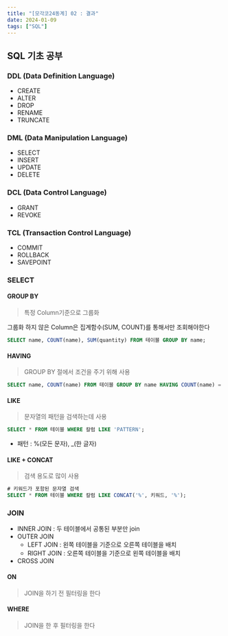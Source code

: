 ```yaml
---
title: "[모각코24동계] 02 : 결과"
date: 2024-01-09
tags: ["SQL"]
---
```


## SQL 기초 공부

### DDL (Data Definition Language)

- CREATE
- ALTER
- DROP
- RENAME
- TRUNCATE

### DML (Data Manipulation Language)

- SELECT
- INSERT
- UPDATE
- DELETE

### DCL (Data Control Language)

- GRANT
- REVOKE

### TCL (Transaction Control Language)

- COMMIT
- ROLLBACK
- SAVEPOINT

### SELECT

#### GROUP BY

> 특정 Column기준으로 그룹화

그룹화 하지 않은 Column은 집계함수(SUM, COUNT)를 통해서만 조회해야한다

```sql
SELECT name, COUNT(name), SUM(quantity) FROM 테이블 GROUP BY name;
```

#### HAVING

> GROUP BY 절에서 조건을 주기 위해 사용

```sql
SELECT name, COUNT(name) FROM 테이블 GROUP BY name HAVING COUNT(name) = 1;
```

#### LIKE

> 문자열의 패턴을 검색하는데 사용

```sql
SELECT * FROM 테이블 WHERE 칼럼 LIKE 'PATTERN';
```

- 패턴 : %(모든 문자), \_(한 글자)

#### LIKE + CONCAT

> 검색 용도로 많이 사용

```sql
# 키워드가 포함된 문자열 검색
SELECT * FROM 테이블 WHERE 칼럼 LIKE CONCAT('%', 키워드, '%');
```

### JOIN

- INNER JOIN : 두 테이블에서 공통된 부분만 join
- OUTER JOIN
  - LEFT JOIN : 왼쪽 테이블을 기준으로 오른쪽 테이블을 배치
  - RIGHT JOIN : 오른쪽 테이블을 기준으로 왼쪽 테이블을 배치
- CROSS JOIN

#### ON

> JOIN을 하기 전 필터링을 한다

#### WHERE

> JOIN을 한 후 필터링을 한다
